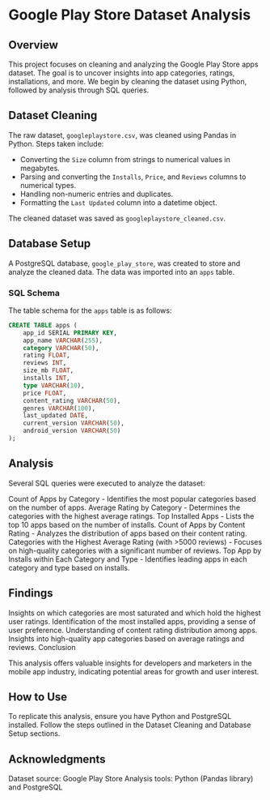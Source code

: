 # Google Play Store Dataset Analysis

## Overview
This project focuses on cleaning and analyzing the Google Play Store apps dataset. The goal is to uncover insights into app categories, ratings, installations, and more. We begin by cleaning the dataset using Python, followed by analysis through SQL queries.

## Dataset Cleaning
The raw dataset, `googleplaystore.csv`, was cleaned using Pandas in Python. Steps taken include:

- Converting the `Size` column from strings to numerical values in megabytes.
- Parsing and converting the `Installs`, `Price`, and `Reviews` columns to numerical types.
- Handling non-numeric entries and duplicates.
- Formatting the `Last Updated` column into a datetime object.

The cleaned dataset was saved as `googleplaystore_cleaned.csv`.

## Database Setup
A PostgreSQL database, `google_play_store`, was created to store and analyze the cleaned data. The data was imported into an `apps` table.

### SQL Schema
The table schema for the `apps` table is as follows:

```sql
CREATE TABLE apps (
    app_id SERIAL PRIMARY KEY,
    app_name VARCHAR(255),
    category VARCHAR(50),
    rating FLOAT,
    reviews INT,
    size_mb FLOAT,
    installs INT,
    type VARCHAR(10),
    price FLOAT,
    content_rating VARCHAR(50),
    genres VARCHAR(100),
    last_updated DATE,
    current_version VARCHAR(50),
    android_version VARCHAR(50)
);
```
## Analysis

Several SQL queries were executed to analyze the dataset:

Count of Apps by Category - Identifies the most popular categories based on the number of apps.
Average Rating by Category - Determines the categories with the highest average ratings.
Top Installed Apps - Lists the top 10 apps based on the number of installs.
Count of Apps by Content Rating - Analyzes the distribution of apps based on their content rating.
Categories with the Highest Average Rating (with >5000 reviews) - Focuses on high-quality categories with a significant number of reviews.
Top App by Installs within Each Category and Type - Identifies leading apps in each category and type based on installs.

## Findings

Insights on which categories are most saturated and which hold the highest user ratings.
Identification of the most installed apps, providing a sense of user preference.
Understanding of content rating distribution among apps.
Insights into high-quality app categories based on average ratings and reviews.
Conclusion

This analysis offers valuable insights for developers and marketers in the mobile app industry, indicating potential areas for growth and user interest.

## How to Use

To replicate this analysis, ensure you have Python and PostgreSQL installed. Follow the steps outlined in the Dataset Cleaning and Database Setup sections.

## Acknowledgments

Dataset source: Google Play Store
Analysis tools: Python (Pandas library) and PostgreSQL

